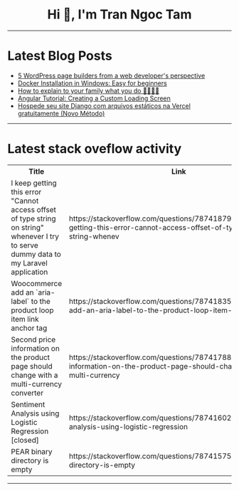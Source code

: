 <h1 align="center">Hi 👋, I'm Tran Ngoc Tam</h1>

---

# Latest Blog Posts 
<!-- BLOG-POST-LIST:START -->
- [5 WordPress page builders from a web developer&#39;s perspective](https://dev.to/ingosteinke/5-wordpress-page-builders-from-a-web-developers-perspective-259j)
- [Docker Installation in Windows: Easy for beginners](https://dev.to/rakibtweets/docker-installation-in-windows-easy-for-beginners-1cca)
- [How to explain to your family what you do 🤯🧠🧙🏼](https://dev.to/buildwebcrumbs/how-to-explain-to-your-family-what-you-do-1358)
- [Angular Tutorial: Creating a Custom Loading Screen](https://dev.to/brianmtreese/angular-tutorial-creating-a-custom-loading-screen-54i6)
- [Hospede seu site Django com arquivos estáticos na Vercel gratuitamente &lpar;Novo Método&rpar;](https://dev.to/aghastygd/hospede-seu-site-django-com-arquivos-estaticos-na-vercel-gratuitamente-novo-metodo-339p)
<!-- BLOG-POST-LIST:END -->

---

# Latest stack oveflow activity
<table>
  <tr><th>Title</th><th>Link</th></tr>
  <!-- STACKOVERFLOW:START --><tr><td>I keep getting this error &quot;Cannot access offset of type string on string&quot; whenever I try to serve dummy data to my Laravel application</td><td>https://stackoverflow.com/questions/78741879/i-keep-getting-this-error-cannot-access-offset-of-type-string-on-string-whenev</td></tr><tr><td>Woocommerce add an `aria-label` to the product loop item link anchor tag</td><td>https://stackoverflow.com/questions/78741835/woocommerce-add-an-aria-label-to-the-product-loop-item-link-anchor-tag</td></tr><tr><td>Second price information on the product page should change with a multi-currency converter</td><td>https://stackoverflow.com/questions/78741788/second-price-information-on-the-product-page-should-change-with-a-multi-currency</td></tr><tr><td>Sentiment Analysis using Logistic Regression [closed]</td><td>https://stackoverflow.com/questions/78741602/sentiment-analysis-using-logistic-regression</td></tr><tr><td>PEAR binary directory is empty</td><td>https://stackoverflow.com/questions/78741575/pear-binary-directory-is-empty</td></tr><!-- STACKOVERFLOW:END -->
</table>

---


